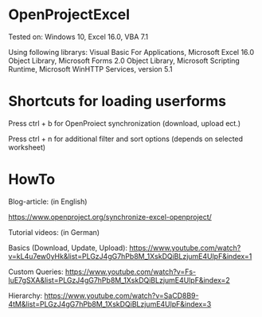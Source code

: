 # OpenProjectExcel

Tested on: Windows 10, Excel 16.0, VBA 7.1

Using following librarys: Visual Basic For Applications, Microsoft Excel 16.0 Object Library, Microsoft Forms 2.0 Object Library, Microsoft Scripting Runtime, Microsoft WinHTTP Services, version 5.1

# Shortcuts for loading userforms

Press ctrl + b for OpenProiect synchronization (download, upload ect.)

Press ctrl + n for additional filter and sort options (depends on selected worksheet)

# HowTo

Blog-article: (in English)

https://www.openproject.org/synchronize-excel-openproject/

Tutorial videos: (in German)

Basics (Download, Update, Upload): https://www.youtube.com/watch?v=kL4u7ew0yHk&list=PLGzJ4gG7hPb8M_1XskDQiBLzjumE4UlpF&index=1

Custom Queries: https://www.youtube.com/watch?v=Fs-luE7gSXA&list=PLGzJ4gG7hPb8M_1XskDQiBLzjumE4UlpF&index=2

Hierarchy: https://www.youtube.com/watch?v=SaCD8B9-4tM&list=PLGzJ4gG7hPb8M_1XskDQiBLzjumE4UlpF&index=3
